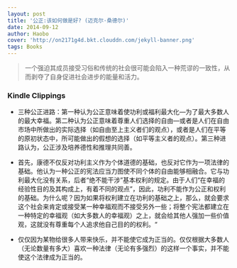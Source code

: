 ```yaml
---
layout: post
title: '公正:该如何做是好? (迈克尔·桑德尔)'
date: 2014-09-12
author: Haobo
cover: 'http://on2171g4d.bkt.clouddn.com/jekyll-banner.png'
tags: Books
---
```


> 一个强迫其成员接受习俗和传统的社会很可能会陷入一种荒谬的一致性，从而剥夺了自身促进社会进步的能量和活力。

### Kindle Clippings

* 三种公正进路：第一种认为公正意味着使功利或福利最大化—为了最大多数人的最大幸福。第二种认为公正意味着尊重人们选择的自由—或者是人们在自由市场中所做出的实际选择（如自由至上主义者们的观点），或者是人们在平等的原初状态中，所可能做出的假想的选择（如平等主义者的观点）。第三种进路认为，公正涉及培养德性和推理共同善。

* 首先，康德不仅反对功利主义作为个体道德的基础，也反对它作为一项法律的基础。他认为一种公正的宪法应当力图使不同个体的自由能够相融合。它与功利最大化没有关系，后者“绝不能干涉”基本权利的规定。由于人们“在幸福的经验性目的及其构成上，有着不同的观点”，因此，功利不能作为公正和权利的基础。为什么呢？因为如果将权利建立在功利的基础之上，那么，就会要求这个社会来肯定或接受某一种幸福观而不接受另外一些；将整个宪法都建立在一种特定的幸福观（如大多数人的幸福观）之上，就会给其他人强加一些价值观，这就没有尊重每个人追求他自己目的的权利。“

* 仅仅因为某物给很多人带来快乐，并不能使它成为正当的。仅仅根据大多数人（无论数量有多大）喜欢一种法律（无论有多强烈）的这样一个事实，并不能使这个法律成为正当的。
